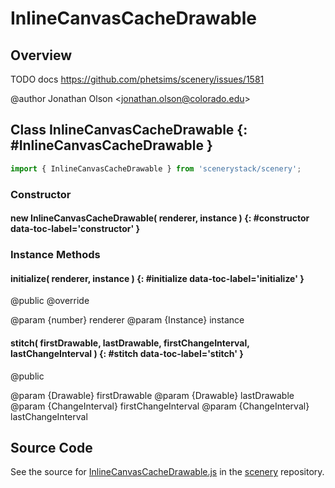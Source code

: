 # InlineCanvasCacheDrawable

## Overview

TODO docs https://github.com/phetsims/scenery/issues/1581

@author Jonathan Olson &lt;jonathan.olson@colorado.edu&gt;

## Class InlineCanvasCacheDrawable {: #InlineCanvasCacheDrawable }


```js
import { InlineCanvasCacheDrawable } from 'scenerystack/scenery';
```
### Constructor

#### new InlineCanvasCacheDrawable( renderer, instance ) {: #constructor data-toc-label='constructor' }

### Instance Methods

#### initialize( renderer, instance ) {: #initialize data-toc-label='initialize' }

@public
@override

@param {number} renderer
@param {Instance} instance

#### stitch( firstDrawable, lastDrawable, firstChangeInterval, lastChangeInterval ) {: #stitch data-toc-label='stitch' }

@public

@param {Drawable} firstDrawable
@param {Drawable} lastDrawable
@param {ChangeInterval} firstChangeInterval
@param {ChangeInterval} lastChangeInterval



## Source Code

See the source for [InlineCanvasCacheDrawable.js](https://github.com/phetsims/scenery/blob/main/js/display/InlineCanvasCacheDrawable.js) in the [scenery](https://github.com/phetsims/scenery) repository.
